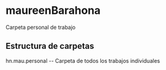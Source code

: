 # maureenBarahona
Carpeta personal de trabajo

## Estructura de carpetas
hn.mau.personal -- Carpeta de todos los trabajos individuales
